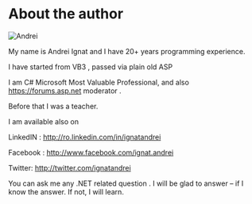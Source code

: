 # About the author

![Andrei](http://ignatandrei.github.io/RSCG_Examples/andrei.jpeg)


My name is Andrei Ignat and I have 20+ years programming experience. 

I have started from VB3 , passed via plain old ASP 

I am C# Microsoft Most Valuable Professional, and also  https://forums.asp.net moderator .

Before that I was a teacher.

I am available also on

LinkedIN : http://ro.linkedin.com/in/ignatandrei

Facebook : http://www.facebook.com/ignat.andrei

Twitter:   http://twitter.com/ignatandrei

You can ask me any .NET related question . I will be glad to answer – if I know the answer. If not, I will learn.

